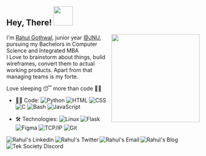 <h2> Hey, There! <img src="https://media1.giphy.com/media/lrVuooYgsbMmCt7IPG/giphy.gif" width="50"></h2>


<img align='right' src="https://media3.giphy.com/media/idFS3ixmjiMtJlywZ4/giphy.webp?cid=ecf05e4798znd38cku81gjrs99w4e1d2mqzol9woarpr08zh&rid=giphy.webp" width="230">


I'm [Rahul Gothwal](https://rahul-gothwal.github.io/), junior year [@JNU](https://www.jnujaipur.ac.in/), pursuing my Bachelors in Computer Science and Integrated MBA<br>
I Love to brainstorm about things, build wireframes, convert them to actual working products. Apart from that managing teams is my forte.


Love sleeping :sleeping: more than code :technologist:

- :technologist: Code: ![Python](https://img.shields.io/badge/-Python-fff?&logo=python)
![HTML](https://img.shields.io/badge/-HTML-fff?&logo=html5)
![CSS](https://img.shields.io/badge/-CSS-fff?&logo=css3&logoColor=264de4)
![C](https://img.shields.io/badge/-C-fff?&logo=C)
![Bash](https://img.shields.io/badge/-Bash-fff?&logo=gnu-bash&logoColor=663399)
![JavaScript](https://img.shields.io/badge/-JavaScript-fff?&logo=JavaScript&logoColor=ddc508)


- :hammer_and_wrench: Technologies:  ![Linux](https://img.shields.io/badge/-Linux-fff?&logo=linux&logoColor=000)
![Flask](https://img.shields.io/badge/-Flask-fff?&logo=flask&logoColor=000)
![Figma](https://img.shields.io/badge/-Figma-fff?&logo=figma)
![TCP/IP](https://img.shields.io/badge/-TCP/IP-fff?&logo=Cisco)
![Git](https://img.shields.io/badge/-Git-fff?&logo=git)



<a href="https://www.linkedin.com/in/rauhlgothwal/">
  <img align="left" alt="Rahul's Linkedin" src="https://img.icons8.com/plasticine/50/000000/linkedin.png"/>
</a>

<a href="https://twitter.com/gothwal_Rahul2">
  <img align="left" alt="Rahul's Twitter" src="https://img.icons8.com/plasticine/50/000000/twitter.png"/>
</a>

<a href="mailto:rahulgothwal@protonmail.com">
  <img align="left" alt="Rahul's Email" src="https://img.icons8.com/plasticine/50/000000/email.png"/>
</a>

<a href="http://rahul-gothwal.medium.com/">
  <img align="left" alt="Rahul's Blog" src="https://img.icons8.com/plasticine/50/000000/pencil.png"/>
</a>

<a href="https://discord.gg/fuFk5Xm">
  <img align="left" alt="Tek Society Discord" src="https://img.icons8.com/plasticine/50/000000/discord-logo.png"/>
</a>
